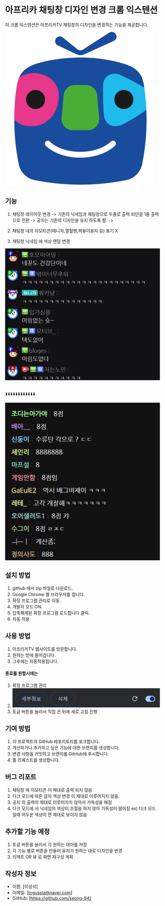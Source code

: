 # 아프리카 채팅창 디자인 변경 크롬 익스텐션

이 크롬 익스텐션은 아프리카TV 채팅창의 디자인을 변경하는 기능을 제공합니다.

![Alt text](mdImages/icon.png)

## 기능

1. 채팅창 레이아웃 변경
   -> 기존의 닉네임과 채팅창으로 두줄로 출력 되던걸 1줄 출력 으로 전환
   -> 공지는 기존의 디자인을 유지 하도록 함.
   ->

2. 채팅창 내의 이모티콘(매니자,열혈팬,퀵뷰이용자 등) 표기 X

3. 채팅창 닉네임 에 색상 랜덤 변경

![Alt text](mdImages/before.png)

<br>
⬇️⬇️⬇️⬇️⬇️⬇️⬇️⬇️⬇️⬇️⬇️⬇️
<br>

![Alt text](mdImages/after.png)

## 설치 방법

1. github 에서 zip 파일로 다운로드.
2. Google Chrome 웹 브라우저를 엽니다.
3. 확장 프로그램 관리로 이동.
4. 개발자 모드 ON.
5. 압축해제된 확장 프로그램 로드합니다 클릭.
6. 자동 적용
<!-- 3. 'AfreecaTV Chat Redesign Extension'을 검색하여 찾습니다.
7. '추가' 버튼을 클릭하여 익스텐션을 설치합니다. -->

## 사용 방법

1. 아프리카TV 웹사이트를 방문합니다.
2. 원하는 방에 들어갑니다.
3. 그후에는 자동적용됩니다.
<!-- 2. 채팅창 옆에 나타나는 익스텐션 아이콘을 클릭합니다.
4. 원하는 디자인을 선택하여 적용합니다. -->

#### 종료를 원할시에는

1. 확장 프로그램 관리
2. ![Alt text](mdImages/image.png)
3. 토글 버튼을 눌러서 직접 끈 뒤에 새로 고침 진행

## 기여 방법

1. 이 프로젝트의 GitHub 레포지토리를 포크합니다.
2. 개선하거나 추가하고 싶은 기능에 대한 브랜치를 생성합니다.
3. 변경 사항을 커밋하고 브랜치를 GitHub에 푸시합니다.
4. 풀 리퀘스트를 생성합니다.

<!-- ## 라이센스 -->

<!-- 이 프로젝트는 MIT 라이센스에 따라 라이선스가 부여됩니다. 자세한 내용은 'LICENSE' 파일을 참조하세요. -->

## 버그 리포트

1. 채팅창 에 이모티콘 이 제대로 출력 되지 않음
2. 다크 모드에 따른 글자 색상 변경 이 제대로 이루어지지 않음.
3. 공지 의 출력이 제대로 이루어지지 않아서 가독성을 해침
4. 다크 모드에 서 닉네임의 색상이 조절을 하지 않아 가독성이 떨어짐
   ex) 다크 모드 일때 어두운 색상이 면 제대로 보이지 않음

## 추가할 기능 예정

1. 토글 버튼을 눌러서 각 원하는 테마를 저장
2. 각 기능 별로 버튼을 만들어 유저가 원하는 대로 디자인을 변경
3. 리액트 OR 뷰 로 화면 재구성 계획


## 작성자 정보

- 이름: [이성석]
- 이메일: [togussla@naver.com]
- GitHub: [https://github.com/seong-94]
